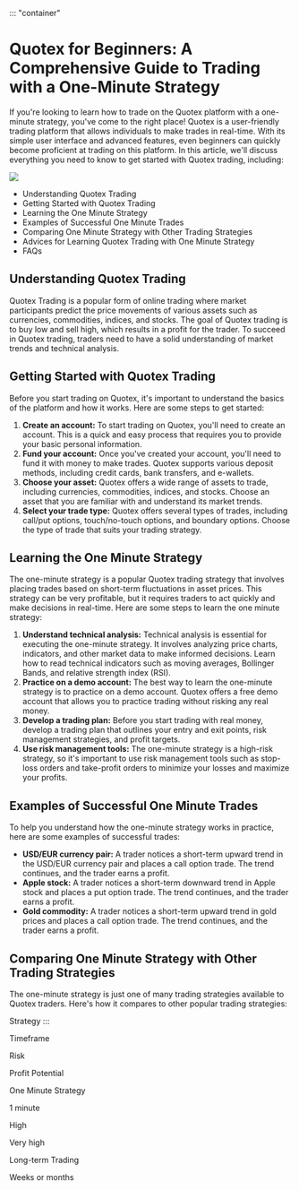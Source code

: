 ::: \"container\"
# Quotex for Beginners: A Comprehensive Guide to Trading with a One-Minute Strategy

If you\'re looking to learn how to trade on the Quotex platform with a
one-minute strategy, you\'ve come to the right place! Quotex is a
user-friendly trading platform that allows individuals to make trades in
real-time. With its simple user interface and advanced features, even
beginners can quickly become proficient at trading on this platform. In
this article, we\'ll discuss everything you need to know to get started
with Quotex trading, including:

[![](https://static.quotex.io/files/4_en/300_250.jpg)](https://traff.sbs/brokerqxlid)

-   Understanding Quotex Trading
-   Getting Started with Quotex Trading
-   Learning the One Minute Strategy
-   Examples of Successful One Minute Trades
-   Comparing One Minute Strategy with Other Trading Strategies
-   Advices for Learning Quotex Trading with One Minute Strategy
-   FAQs

## Understanding Quotex Trading

Quotex Trading is a popular form of online trading where market
participants predict the price movements of various assets such as
currencies, commodities, indices, and stocks. The goal of Quotex trading
is to buy low and sell high, which results in a profit for the trader.
To succeed in Quotex trading, traders need to have a solid understanding
of market trends and technical analysis.

## Getting Started with Quotex Trading

Before you start trading on Quotex, it\'s important to understand the
basics of the platform and how it works. Here are some steps to get
started:

1.  **Create an account:** To start trading on Quotex, you\'ll need to
    create an account. This is a quick and easy process that requires
    you to provide your basic personal information.
2.  **Fund your account:** Once you\'ve created your account, you\'ll
    need to fund it with money to make trades. Quotex supports various
    deposit methods, including credit cards, bank transfers, and
    e-wallets.
3.  **Choose your asset:** Quotex offers a wide range of assets to
    trade, including currencies, commodities, indices, and stocks.
    Choose an asset that you are familiar with and understand its market
    trends.
4.  **Select your trade type:** Quotex offers several types of trades,
    including call/put options, touch/no-touch options, and boundary
    options. Choose the type of trade that suits your trading strategy.

## Learning the One Minute Strategy

The one-minute strategy is a popular Quotex trading strategy that
involves placing trades based on short-term fluctuations in asset
prices. This strategy can be very profitable, but it requires traders to
act quickly and make decisions in real-time. Here are some steps to
learn the one minute strategy:

1.  **Understand technical analysis:** Technical analysis is essential
    for executing the one-minute strategy. It involves analyzing price
    charts, indicators, and other market data to make informed
    decisions. Learn how to read technical indicators such as moving
    averages, Bollinger Bands, and relative strength index (RSI).
2.  **Practice on a demo account:** The best way to learn the one-minute
    strategy is to practice on a demo account. Quotex offers a free demo
    account that allows you to practice trading without risking any real
    money.
3.  **Develop a trading plan:** Before you start trading with real
    money, develop a trading plan that outlines your entry and exit
    points, risk management strategies, and profit targets.
4.  **Use risk management tools:** The one-minute strategy is a
    high-risk strategy, so it\'s important to use risk management tools
    such as stop-loss orders and take-profit orders to minimize your
    losses and maximize your profits.

## Examples of Successful One Minute Trades

To help you understand how the one-minute strategy works in practice,
here are some examples of successful trades:

-   **USD/EUR currency pair:** A trader notices a short-term upward
    trend in the USD/EUR currency pair and places a call option trade.
    The trend continues, and the trader earns a profit.
-   **Apple stock:** A trader notices a short-term downward trend in
    Apple stock and places a put option trade. The trend continues, and
    the trader earns a profit.
-   **Gold commodity:** A trader notices a short-term upward trend in
    gold prices and places a call option trade. The trend continues, and
    the trader earns a profit.

## Comparing One Minute Strategy with Other Trading Strategies

The one-minute strategy is just one of many trading strategies available
to Quotex traders. Here\'s how it compares to other popular trading
strategies:

Strategy
:::

Timeframe

Risk

Profit Potential

One Minute Strategy

1 minute

High

Very high

Long-term Trading

Weeks or months

